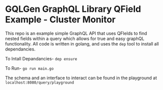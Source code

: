 # GQLGen GraphQL Library QField Example - Cluster Monitor

This repo is an example simple GraphQL API that uses QFIelds to find nested fields within a query which allows for true and easy graphQL functionality. All code is written in golang, and uses the `dep` tool to install all dependancies.

To Intall Depandancies- `dep ensure`

To Run- `go run main.go`

The schema and an interface to interact can be found in the playground at `localhost:8080/query/playground`